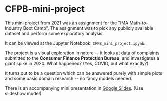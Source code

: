 # CFPB-mini-project
This mini project from 2021 was an assignment for the "IMA Math-to-Industry Boot Camp". The assignment was to pick any publicly available dataset and perform some exploratory analysis. 

It can be viewed at the Jupyter Notebook: `CFPB_mini_project.ipynb`.

The project is a visual exploration in nature -- it looks at data of complaints submitted to the **Consumer Finance Protection Bureau**, and investigates a giant spike in 2020. What happened? (Yes, COVID, but what exactly?) 

It turns out to be a question which can be answered purely with simple plots and some basic domain research  -- no fancy models needed. 

There is an accompanying mini presentation in [Google Slides](https://docs.google.com/presentation/d/1mDMXmrxDLWnJ23a7buCNRPYWTGmzBzDKZHyHTqb21Q4/edit?usp=sharing). (Use slideshow mode!)
